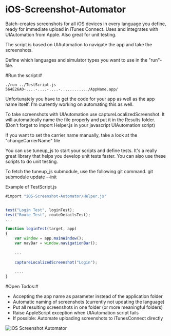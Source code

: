 iOS-Screenshot-Automator
========================

Batch-creates screenshots for all iOS devices in every language you define, ready for immediate upload in iTunes Connect. Uses and integrates with UIAutomation from Apple. Also great for unit testing.

The script is based on UIAutomation to navigate the app and take the screenshots.

Define which languages and simulator types you want to use in the "run"-file. 

#Run the script:#
```shell
./run ../TestScript.js 564E26A0-....-....-....-............/AppName.app/
```

Unfortunately you have to get the code for your app as well as the app name itself. I'm currently working on automating this as well.

To take screenshots with UIAutomation use captureLocalizedScreenshot. It will automatically name the file properly and put it in the Results folder. (Don't forget to import Helper.js in your javascript UIAutomation script)


If you want to set the carrier name manually, take a look at the "changeCarrierName" file

You can use tuneup_js to start your scripts and define tests. It's a really great library that helps you develop unit tests faster. You can also use these scripts to do unit testing.

To fetch the tuneup_js submodule, use the following git command.
      git submodule update --init


Example of TestScript.js
```javascript
#import "iOS-Screenshot-Automator/Helper.js"


test("Login Test", loginTest);
test("Route Test", routeDetailsTest);
...

function loginTest(target, app)
{
	var window = app.mainWindow();
	var navBar = window.navigationBar();
	
	...
	
	captureLocalizedScreenshot("Login");
	
	....
}
```

#Open Todos:#
* Accepting the app name as parameter instead of the application folder
* Automatic naming of screenshots (currently not updating the language)
* Put all resulting screenshots in one folder (or more meaningful folders)
* Raise AppleScript exception when UIAutomation script fails
* If possible: Automate uploading screenshots to iTunesConnect directly

![iOS Screenshot Automator](http://www.toursprung.com/wp-content/uploads/2013/01/ScreenshotToolImage.png)